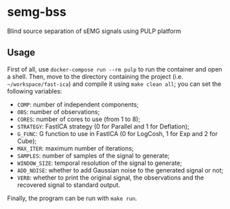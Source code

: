 # semg-bss
Blind source separation of sEMG signals using PULP platform

## Usage
First of all, use `docker-compose run --rm pulp` to run the container and open a shell.
Then, move to the directory containing the project (i.e. `~/workspace/fast-ica`) and compile it using `make clean all`; you can set the following variables:

- `COMP`: number of independent components;
- `OBS`: number of observations;
- `CORES`: number of cores to use (from 1 to 8);
- `STRATEGY`: FastICA strategy (0 for Parallel and 1 for Deflation);
- `G_FUNC`: G function to use in FastICA (0 for LogCosh, 1 for Exp and 2 for Cube);
- `MAX_ITER`: maximum number of iterations;
- `SAMPLES`: number of samples of the signal to generate;
- `WINDOW_SIZE`: temporal resolution of the signal to generate;
- `ADD_NOISE`: whether to add Gaussian noise to the generated signal or not;
- `VERB`: whether to print the original signal, the observations and the recovered signal to standard output.

Finally, the program can be run with `make run`.
